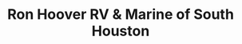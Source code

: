 ---
title: "Ron Hoover RV & Marine of South Houston"
url: /la-marque/ron-hoover-rv-and-marine-of-south-houston/
shop: caravan
---